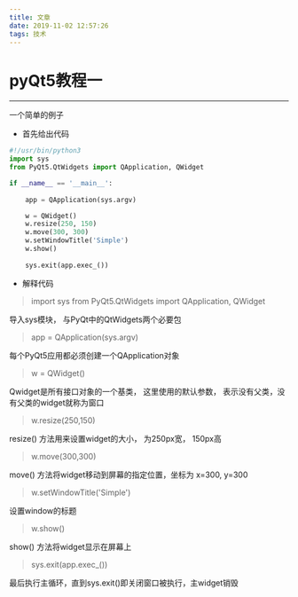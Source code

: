 ```yaml
---
title: 文章
date: 2019-11-02 12:57:26
tags: 技术
---
```


# pyQt5教程一
<!--more-->
---

一个简单的例子

* 首先给出代码
```python
#!/usr/bin/python3
import sys
from PyQt5.QtWidgets import QApplication, QWidget

if __name__ == '__main__':
    
    app = QApplication(sys.argv)

    w = QWidget()
    w.resize(250, 150)
    w.move(300, 300)
    w.setWindowTitle('Simple')
    w.show()
    
    sys.exit(app.exec_())
```

* 解释代码

> import sys
> from PyQt5.QtWidgets import QApplication, QWidget  

导入sys模块， 与PyQt中的QtWidgets两个必要包

> app = QApplication(sys.argv)

每个PyQt5应用都必须创建一个QApplication对象

> w = QWidget()

Qwidget是所有接口对象的一个基类， 这里使用的默认参数， 表示没有父类，没有父类的widget就称为窗口

> w.resize(250,150)

resize() 方法用来设置widget的大小， 为250px宽， 150px高

> w.move(300,300)

move() 方法将widget移动到屏幕的指定位置，坐标为
x=300, y=300

> w.setWindowTitle('Simple')

设置window的标题

> w.show()

show() 方法将widget显示在屏幕上

> sys.exit(app.exec_())

最后执行主循环，直到sys.exit()即关闭窗口被执行，主widget销毁
